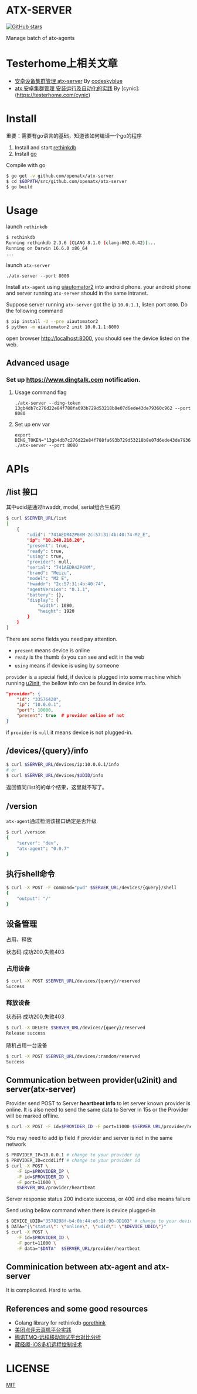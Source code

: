 # ATX-SERVER
[![GitHub stars](https://img.shields.io/badge/govendor-vendor-blue.svg)](https://github.com/kardianos/govendor)

Manage batch of atx-agents

# Testerhome上相关文章
- [安卓设备集群管理 atx-server](https://testerhome.com/topics/11546) By [codeskyblue](https://testerhome.com/codeskyblue)
- [atx 安卓集群管理 安装运行及自动化的实践](https://testerhome.com/topics/11588) By [cynic]: (https://testerhome.com/cynic)

# Install
重要：需要有go语言的基础，知道该如何编译一个go的程序

1. Install and start [rethinkdb](https://rethinkdb.com)
2. Install [go](https://golang.org)

Compile with go

```bash
$ go get -v github.com/openatx/atx-server
$ cd $GOPATH/src/github.com/openatx/atx-server
$ go build
```

# Usage
launch `rethinkdb`

```bash
$ rethinkdb
Running rethinkdb 2.3.6 (CLANG 8.1.0 (clang-802.0.42))...
Running on Darwin 16.6.0 x86_64
...
```

launch `atx-server`

```
./atx-server --port 8000
```

Install `atx-agent` using [uiautomator2](https://github.com/openatx/uiautomator2) into android phone. your android phone and server running `atx-server` should in the same intranet.

Suppose server running `atx-server` got the ip `10.0.1.1`, listen port `8000`. Do the following command

```bash
$ pip install -U --pre uiautomator2
$ python -m uiautomator2 init 10.0.1.1:8000
```

open browser <http://localhost:8000>, you should see the device listed on the web.

## Advanced usage
### Set up <https://www.dingtalk.com> notification.
1. Usage command flag

    ```
    ./atx-server --ding-token 13gb4db7c276d22e84f788fa693b729d53218b8e07d6ede43de79360c962 --port 8080
    ```

2. Set up env var

    ```
    export DING_TOKEN="13gb4db7c276d22e84f788fa693b729d53218b8e07d6ede43de79360c962"
    ./atx-server --port 8080
    ```

# APIs
## /list 接口

其中udid是通过hwaddr, model, serial组合生成的

```bash
$ curl $SERVER_URL/list
[
    {
        "udid": "741AEDR42P6YM-2c:57:31:4b:40:74-M2_E",
        "ip": "10.240.218.20",
        "present": true,
        "ready": true,
        "using": true,
        "provider": null,
        "serial": "741AEDR42P6YM",
        "brand": "Meizu",
        "model": "M2 E",
        "hwaddr": "2c:57:31:4b:40:74",
        "agentVersion": "0.1.1",
        "battery": {},
        "display": {
            "width": 1080,
            "height": 1920
        }
    }
]
```

There are some fields you need pay attention.

- `present` means device is online
- `ready` is the thumb :thumbsup: you can see and edit in the web
- `using` means if device is using by someone

`provider` is a special field, if device is plugged into some machine which running [u2init](https://github.com/openatx/u2init), the bellow info can be found in device info.

```json
"provider": {
    "id": "33576428",
    "ip": "10.0.0.1",
    "port": 10000,
    "present": true  # provider online of not
}
```

if `provider` is `null` it means device is not plugged-in.

## /devices/{query}/info
```bash
$ curl $SERVER_URL/devices/ip:10.0.0.1/info
# or
$ curl $SERVER_URL/devices/$UDID/info
```

返回值同/list的的单个结果，这里就不写了。

## /version
`atx-agent`通过检测该接口确定是否升级

```bash
$ curl /version
{
    "server": "dev",
    "atx-agent": "0.0.7"
}
```

## 执行shell命令
```bash
$ curl -X POST -F command="pwd" $SERVER_URL/devices/{query}/shell
{
    "output": "/"
}
```

## 设备管理
占用、释放

状态码 成功200,失败403

### 占用设备
```bash
$ curl -X POST $SERVER_URL/devices/{query}/reserved
Success
```

### 释放设备
状态码 成功200,失败403

```bash
$ curl -X DELETE $SERVER_URL/devices/{query}/reserved
Release success
```

随机占用一台设备

```bash
$ curl -X POST $SERVER_URL/devices/:random/reserved
Success
```

## Communication between provider(u2init) and server(atx-server)
Provider send POST to Server
**heartbeat info** to let server known provider is online. It is also need to send the same data to Server in 15s or the Provider will be marked offline.

```bash
$ curl -X POST -F id=$PROVIDER_ID -F port=11000 $SERVER_URL/provider/heartbeat
```

You may need to add ip field if provider and server is not in the same network

```bash
$ PROVIDER_IP=10.0.0.1 # change to your provider ip
$ PROVIDER_ID=ccdd11ff # change to your provider id
$ curl -X POST \
    -F ip=$PROVIDER_IP \
    -F id=$PROVIDER_ID \
    -F port=11000 \
    $SERVER_URL/provider/heartbeat
```

Server response status 200 indicate success, or 400 and else means failure

Send using bellow command when there is device plugged-in

```bash
$ DEVICE_UDID="3578298f-b4:0b:44:e6:1f:90-OD103" # change to your device udid
$ DATA="{\"status\": \"online\", \"udid\": \"$DEVICE_UDID\"}"
$ curl -X POST \
    -F id=$PROVIDER_ID \
    -F port=11000 \
    -F data="$DATA"  $SERVER_URL/provider/heartbeat
```

## Comminication between atx-agent and atx-server
It is complicated. Hard to write.

## References and some good resources
- Golang library for rethinkdb [gorethink](https://github.com/GoRethink/gorethink)
- [美团点评云真机平台实践](https://tech.meituan.com/cloud_phone.html)
- [腾讯TMQ-远程移动测试平台对比分析](https://blog.csdn.net/TMQ1225/article/details/52369171)
- [藏经阁-iOS多机远程控制技术](http://www.sohu.com/a/240584209_744135)

# LICENSE
[MIT](LICENSE)